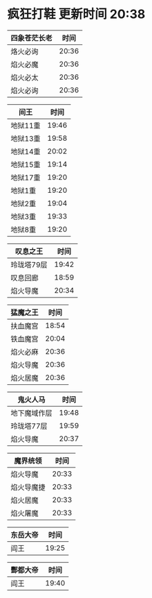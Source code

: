 # 疯狂打鞋 更新时间 20:38

| 四象苍茫长老   | 时间    |
|--------|-------|
| 烙火必询 | 20:36 |
| 焰火必魔 | 20:36 |
| 焰火必太 | 20:36 |
| 焰火必询 | 20:36 |

| 间王   | 时间    |
|--------|-------|
| 地狱11重 | 19:46 |
| 地狱13重 | 19:58 |
| 地狱14重 | 20:02 |
| 地狱15重 | 19:14 |
| 地狱17重 | 19:20 |
| 地狱1重 | 19:20 |
| 地狱2重 | 19:04 |
| 地狱3重 | 19:33 |
| 地狱8重 | 19:20 |

| 叹息之王   | 时间    |
|--------|-------|
| 玲珑塔79层 | 19:42 |
| 叹息回廊 | 18:59 |
| 焰火导魔 | 20:34 |

| 猛魔之王   | 时间    |
|--------|-------|
| 扶血魔宫 | 18:54 |
| 铁血魔宫 | 20:04 |
| 焰火必麻 | 20:36 |
| 焰火导魔 | 20:36 |
| 焰火居魔 | 20:36 |

| 鬼火人马   | 时间    |
|--------|-------|
| 地下魔域作层 | 19:48 |
| 玲珑塔77层 | 19:59 |
| 焰火导魔 | 20:37 |

| 魔界统领   | 时间    |
|--------|-------|
| 焰火导魔 | 20:33 |
| 焰火导魔捷 | 20:33 |
| 焰火居魔 | 20:33 |
| 焰火屠魔 | 20:33 |

| 东岳大帝   | 时间    |
|--------|-------|
| 阎王 | 19:25 |

| 酆都大帝   | 时间    |
|--------|-------|
| 阎王 | 19:40 |